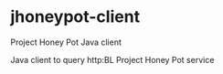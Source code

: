 # jhoneypot-client
Project Honey Pot Java client

Java client to query http:BL Project Honey Pot service
